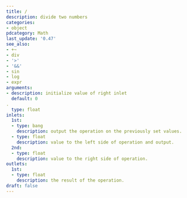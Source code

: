 ```yaml
---
title: /
description: divide two numbers
categories:
- object
pdcategory: Math
last_update: '0.47'
see_also:
- +~
- div
- '>'
- '&&'
- sin
- log
- expr
arguments:
- description: initialize value of right inlet 
  default: 0
.
  type: float
inlets:
  1st:
  - type: bang
    description: output the operation on the previously set values.
  - type: float
    description: value to the left side of operation and output.
  2nd:
  - type: float
    description: value to the right side of operation.
outlets:
  1st:
  - type: float
    description: the result of the operation.
draft: false
---
```


